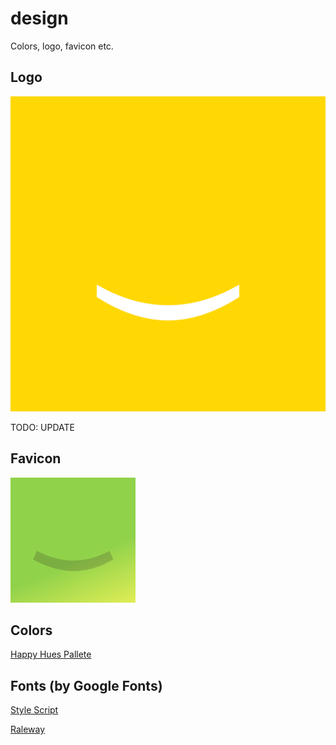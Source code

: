 # design
Colors, logo, favicon etc.

## Logo
[![](https://raw.githubusercontent.com/happywords/design/master/happy-words-2-0.png)](https://raw.githubusercontent.com/happywords/design/master/happy-words-2-0.png)

TODO: UPDATE 

## Favicon
[![](https://raw.githubusercontent.com/happywords/design/master/favicon.png)](https://raw.githubusercontent.com/happywords/design/master/favicon.png)

## Colors

[Happy Hues Pallete](https://www.happyhues.co/palettes/14)

## Fonts (by Google Fonts)

[Style Script](https://fonts.google.com/specimen/Style+Script)

[Raleway](https://fonts.google.com/specimen/Raleway)
